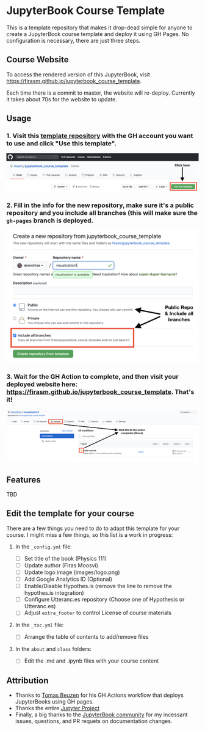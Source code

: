 # JupyterBook Course Template

This is a template repository that makes it drop-dead simple for anyone to create a JupyterBook course template and deploy it using GH Pages.
No configuration is necessary, there are just three steps.

## Course Website

To access the rendered version of this JupyterBook, visit https://firasm.github.io/jupyterbook_course_template.

Each time there is a commit to master, the website will re-deploy.
Currently it takes about 70s for the website to update.


## Usage

### 1. Visit this [template repository](https://github.com/firasm/jupyterbook_course_template) with the GH account you want to use and click "Use this template".

![](https://github.com/firasm/bits/blob/master/jb-step1.png)

### 2. Fill in the info for the new repository, make sure it's a public repository and you include all branches (this will make sure the `gh-pages` branch is deployed.

![](https://github.com/firasm/bits/blob/master/jb-step2.png)

### 3. Wait for the GH Action to complete, and then visit your deployed website here: https://firasm.github.io/jupyterbook_course_template. That's it!

![](https://github.com/firasm/bits/blob/master/jb-step3.png)

## Features

TBD

## Edit the template for your course

There are a few things you need to do to adapt this template for your course.
I might miss a few things, so this list is a work in progress:

1. In the `_config.yml` file:

	- [ ] Set title of the book (Physics 111)
	- [ ] Update author (Firas Moosvi)
	- [ ] Update logo image (images/logo.png)
	- [ ] Add Google Analytics ID (Optional)
	- [ ] Enable/Disable Hypothes.is (remove the line to remove the hypothes.is integration)
	- [ ] Configure Utteranc.es repository (Choose one of Hypothesis or Utteranc.es)
	- [ ] Adjust `extra_footer` to control License of course materials

1. In the `_toc.yml` file:
	- [ ] Arrange the table of contents to add/remove files
	
1. In the `about` and `class` folders:
	- [ ] Edit the .md and .ipynb files with your course content


## Attribution

- Thanks to [Tomas Beuzen](https://github.com/TomasBeuzen) for his GH Actions workflow that deploys JupyterBooks using GH pages.
- Thanks the entire [Jupyter Project](https://jupyter.org/about)
- Finally, a big thanks to the [JupyterBook community](https://github.com/executablebooks/jupyter-book/graphs/contributors) for my incessant issues, questions, and PR requets on documentation changes.
